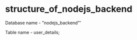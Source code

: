 # structure_of_nodejs_backend

Database name - "nodejs_backend"'

Table name - user_details;

<!-- https://softchris.github.io/pages/joi.html#building-a-middleware -->
<!-- https://github.com/rabbitmq/rabbitmq-tutorials -->
<!-- https://www.rabbitmq.com/getstarted.html -->